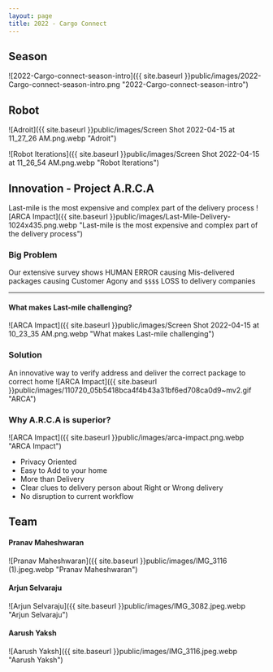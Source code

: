 ```yaml
---
layout: page
title: 2022 - Cargo Connect
---
```


## Season
![2022-Cargo-connect-season-intro]({{ site.baseurl }}public/images/2022-Cargo-connect-season-intro.png "2022-Cargo-connect-season-intro")


## Robot

![Adroit]({{ site.baseurl }}public/images/Screen Shot 2022-04-15 at 11_27_26 AM.png.webp "Adroit")

![Robot Iterations]({{ site.baseurl }}public/images/Screen Shot 2022-04-15 at 11_26_54 AM.png.webp "Robot Iterations")

## Innovation - Project A.R.C.A

Last-mile is the most expensive and complex part of the delivery process
![ARCA Impact]({{ site.baseurl }}public/images/Last-Mile-Delivery-1024x435.png.webp "Last-mile is the most expensive and complex part of the delivery process")

### Big Problem
Our extensive survey shows HUMAN ERROR causing Mis-delivered packages
causing Customer Agony and `$$$$` LOSS to delivery companies

<hr/>

#### What makes Last-mile challenging?
![ARCA Impact]({{ site.baseurl }}public/images/Screen Shot 2022-04-15 at 10_23_35 AM.png.webp "What makes Last-mile challenging")


### Solution
An innovative way to verify address and deliver the correct package to correct home
![ARCA Impact]({{ site.baseurl }}public/images/110720_05b5418bca4f4b43a31bf6ed708ca0d9~mv2.gif "ARCA") 

 

### Why A.R.C.A is superior?

![ARCA Impact]({{ site.baseurl }}public/images/arca-impact.png.webp "ARCA Impact")
* Privacy Oriented
* Easy to Add to your home
* More than Delivery
* Clear clues to delivery person about Right or Wrong delivery
* No disruption to current workflow

## Team

#### Pranav Maheshwaran
![Pranav Maheshwaran]({{ site.baseurl }}public/images/IMG_3116 (1).jpeg.webp "Pranav Maheshwaran")

#### Arjun Selvaraju
![Arjun Selvaraju]({{ site.baseurl }}public/images/IMG_3082.jpeg.webp "Arjun Selvaraju")

#### Aarush Yaksh
![Aarush Yaksh]({{ site.baseurl }}public/images/IMG_3116.jpeg.webp "Aarush Yaksh")